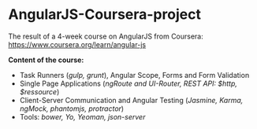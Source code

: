 # AngularJS-Coursera-project
The result of a 4-week course on AngularJS from Coursera:   
https://www.coursera.org/learn/angular-js

__Content of the course:__
* Task Runners (_gulp, grunt_), Angular Scope, Forms and Form Validation
* Single Page Applications (_ngRoute and UI-Router, REST API: $http, $ressource_)
* Client-Server Communication and Angular Testing (_Jasmine, Karma, ngMock, phantomjs, protractor_)
* Tools: _bower, Yo, Yeoman, json-server_
